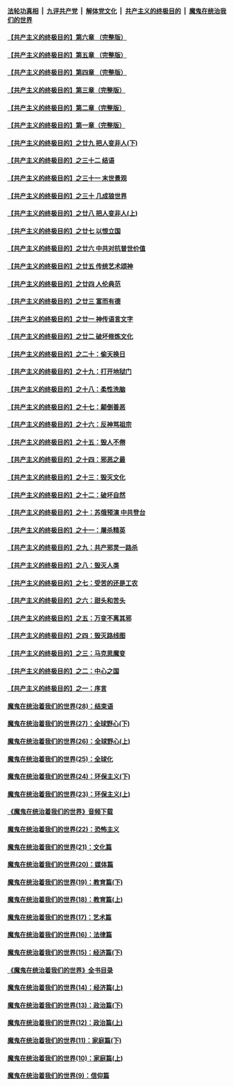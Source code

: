 ####  [法轮功真相](../../../../basic/blob/master/README.md?t=09302352) &nbsp;|&nbsp; [九评共产党](../../../../9ping.md/blob/master/README.md?t=09302352) &nbsp;|&nbsp; [解体党文化](../../../../jtdwh.md/blob/master/README.md?t=09302352)  &nbsp;|&nbsp; [共产主义的终极目的](../../../../gczydzjmd.md/blob/master/README.md?t=09302352) &nbsp;|&nbsp; [魔鬼在统治我们的世界](../../../../mgztzwmdsj.md/blob/master/README.md?t=09302352) 

#### [【共产主义的终极目的】第六章 （完整版）](../pages/nsc422/n11428913.md?t=09302352) 

#### [【共产主义的终极目的】第五章 （完整版）](../pages/nsc422/n11428912.md?t=09302352) 

#### [【共产主义的终极目的】第四章 （完整版）](../pages/nsc422/n11428907.md?t=09302352) 

#### [【共产主义的终极目的】第三章（完整版）](../pages/nsc422/n11428848.md?t=09302352) 

#### [【共产主义的终极目的】第二章（完整版）](../pages/nsc422/n11428831.md?t=09302352) 

#### [【共产主义的终极目的】第一章（完整版）](../pages/nsc422/n11417651.md?t=09302352) 

#### [【共产主义的终极目的】之廿九 把人变非人(下)](../pages/nsc422/n11344140.md?t=09302352) 

#### [【共产主义的终极目的】之三十二 结语](../pages/nsc422/n11360535.md?t=09302352) 

#### [【共产主义的终极目的】之三十一 末世景观](../pages/nsc422/n11351129.md?t=09302352) 

#### [【共产主义的终极目的】之三十 几成狼世界](../pages/nsc422/n11348280.md?t=09302352) 

#### [【共产主义的终极目的】之廿八 把人变非人(上)](../pages/nsc422/n11340492.md?t=09302352) 

#### [【共产主义的终极目的】之廿七 以恨立国](../pages/nsc422/n11336944.md?t=09302352) 

#### [【共产主义的终极目的】之廿六 中共对抗普世价值](../pages/nsc422/n11324785.md?t=09302352) 

#### [【共产主义的终极目的】之廿五 传统艺术颂神](../pages/nsc422/n11296396.md?t=09302352) 

#### [【共产主义的终极目的】之廿四 人伦典范](../pages/nsc422/n11296397.md?t=09302352) 

#### [【共产主义的终极目的】之廿三 富而有德](../pages/nsc422/n11283598.md?t=09302352) 

#### [【共产主义的终极目的】之廿一 神传语言文字](../pages/nsc422/n11263265.md?t=09302352) 

#### [【共产主义的终极目的】之廿二 破坏修炼文化](../pages/nsc422/n11245728.md?t=09302352) 

#### [【共产主义的终极目的】之二十：偷天换日](../pages/nsc422/n11238846.md?t=09302352) 

#### [【共产主义的终极目的】之十九：打开地狱门](../pages/nsc422/n11206376.md?t=09302352) 

#### [【共产主义的终极目的】之十八：柔性洗脑](../pages/nsc422/n11199994.md?t=09302352) 

#### [【共产主义的终极目的】之十七：颠倒善恶](../pages/nsc422/n11179782.md?t=09302352) 

#### [【共产主义的终极目的】之十六：反神骂祖宗](../pages/nsc422/n11166798.md?t=09302352) 

#### [【共产主义的终极目的】之十五：毁人不倦](../pages/nsc422/n11166792.md?t=09302352) 

#### [【共产主义的终极目的】之十四：邪恶之最](../pages/nsc422/n11150249.md?t=09302352) 

#### [【共产主义的终极目的】之十三：毁灭文化](../pages/nsc422/n11135227.md?t=09302352) 

#### [【共产主义的终极目的】之十二：破坏自然](../pages/nsc422/n11135214.md?t=09302352) 

#### [【共产主义的终极目的】之十：苏俄预演 中共登台](../pages/nsc422/n11118424.md?t=09302352) 

#### [【共产主义的终极目的】之十一：屠杀精英](../pages/nsc422/n11118442.md?t=09302352) 

#### [【共产主义的终极目的】之九：共产邪灵一路杀](../pages/nsc422/n11114139.md?t=09302352) 

#### [【共产主义的终极目的】之八：毁灭人类](../pages/nsc422/n11108503.md?t=09302352) 

#### [【共产主义的终极目的】之七：受苦的还是工农](../pages/nsc422/n11101809.md?t=09302352) 

#### [【共产主义的终极目的】之六：甜头和苦头](../pages/nsc422/n11096971.md?t=09302352) 

#### [【共产主义的终极目的】之五：万变不离其邪](../pages/nsc422/n11091285.md?t=09302352) 

#### [【共产主义的终极目的】之四：毁灭路线图](../pages/nsc422/n11086284.md?t=09302352) 

#### [【共产主义的终极目的】之三：马克思魔变](../pages/nsc422/n11061941.md?t=09302352) 

#### [【共产主义的终极目的】之二：中心之国](../pages/nsc422/n11047728.md?t=09302352) 

#### [【共产主义的终极目的】之一：序言](../pages/nsc422/n11086077.md?t=09302352) 

#### [魔鬼在统治着我们的世界(28)：结束语](../pages/nsc422/n10936246.md?t=09302352) 

#### [魔鬼在统治着我们的世界(27)：全球野心(下)](../pages/nsc422/n10928319.md?t=09302352) 

#### [魔鬼在统治着我们的世界(26)：全球野心(上)](../pages/nsc422/n10900318.md?t=09302352) 

#### [魔鬼在统治着我们的世界(25)：全球化](../pages/nsc422/n10788205.md?t=09302352) 

#### [魔鬼在统治着我们的世界(24)：环保主义(下)](../pages/nsc422/n10695307.md?t=09302352) 

#### [魔鬼在统治着我们的世界(23)：环保主义(上)](../pages/nsc422/n10688613.md?t=09302352) 

#### [《魔鬼在统治着我们的世界》音频下载](../pages/nsc422/n10635553.md?t=09302352) 

#### [魔鬼在统治着我们的世界(22)：恐怖主义](../pages/nsc422/n10614727.md?t=09302352) 

#### [魔鬼在统治着我们的世界(21)：文化篇](../pages/nsc422/n10597706.md?t=09302352) 

#### [魔鬼在统治着我们的世界(20)：媒体篇](../pages/nsc422/n10586579.md?t=09302352) 

#### [魔鬼在统治着我们的世界(19)：教育篇(下)](../pages/nsc422/n10564808.md?t=09302352) 

#### [魔鬼在统治着我们的世界(18)：教育篇(上)](../pages/nsc422/n10526970.md?t=09302352) 

#### [魔鬼在统治着我们的世界(17)：艺术篇](../pages/nsc422/n10499093.md?t=09302352) 

#### [魔鬼在统治着我们的世界(16)：法律篇](../pages/nsc422/n10485969.md?t=09302352) 

#### [魔鬼在统治着我们的世界(15)：经济篇(下)](../pages/nsc422/n10469975.md?t=09302352) 

#### [《魔鬼在统治着我们的世界》全书目录](../pages/nsc422/n10464261.md?t=09302352) 

#### [魔鬼在统治着我们的世界(14)：经济篇(上)](../pages/nsc422/n10457370.md?t=09302352) 

#### [魔鬼在统治着我们的世界(13)：政治篇(下)](../pages/nsc422/n10448270.md?t=09302352) 

#### [魔鬼在统治着我们的世界(12)：政治篇(上)](../pages/nsc422/n10444576.md?t=09302352) 

#### [魔鬼在统治着我们的世界(11)：家庭篇(下)](../pages/nsc422/n10440961.md?t=09302352) 

#### [魔鬼在统治着我们的世界(10)：家庭篇(上)](../pages/nsc422/n10435448.md?t=09302352) 

#### [魔鬼在统治着我们的世界(9)：信仰篇](../pages/nsc422/n10432159.md?t=09302352) 

